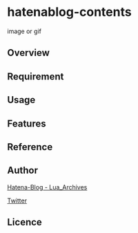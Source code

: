 # hatenablog-contents

image or gif

## Overview

## Requirement

## Usage

## Features

## Reference

## Author

[Hatena-Blog - Lua_Archives](https://luarce.hatenablog.com/archive)

[Twitter](https://twitter.com/luarce77)

## Licence

